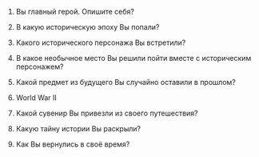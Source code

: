 1. Вы главный герой. Опишите себя?

2. В какую историческую эпоху Вы попали?

3. Какого исторического персонажа Вы встретили?

4. В какое необычное место Вы решили пойти вместе с историческим персонажем?

5. Какой предмет из будущего Вы случайно оставили в прошлом?

6. World War II

7. Какой сувенир Вы привезли из своего путешествия?

8. Какую тайну истории Вы раскрыли?

9. Как Вы вернулись в своё время?
